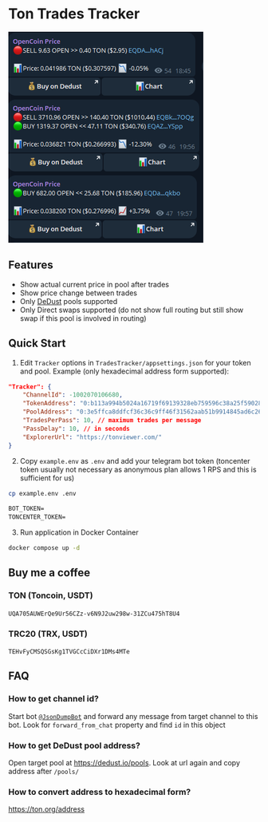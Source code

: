 # Ton Trades Tracker
![Preview](https://github.com/Ludwintor/TonTradesTracker/raw/main/preview.png)

## Features
* Show actual current price in pool after trades
* Show price change between trades
* Only [DeDust](https://dedust.io) pools supported
* Only Direct swaps supported (do not show full routing but still show swap if this pool is involved in routing)

## Quick Start
1. Edit `Tracker` options in `TradesTracker/appsettings.json` for your token and pool.
Example (only hexadecimal address form supported):
```json
"Tracker": {
    "ChannelId": -1002070106680,
    "TokenAddress": "0:b113a994b5024a16719f69139328eb759596c38a25f59028b146fecdc3621dfe",
    "PoolAddress": "0:3e5ffca8ddfcf36c36c9ff46f31562aab51b9914845ad6c26cbde649d58a5588",
    "TradesPerPass": 10, // maximum trades per message
    "PassDelay": 10, // in seconds
    "ExplorerUrl": "https://tonviewer.com/"
}
```
2. Copy `example.env` as `.env` and add your telegram bot token (toncenter token usually not necessary as anonymous plan allows 1 RPS and this is sufficient for us)
```bash
cp example.env .env
```
```txt
BOT_TOKEN=
TONCENTER_TOKEN=
```
3. Run application in Docker Container
```bash
docker compose up -d
```

## Buy me a coffee

### TON (Toncoin, USDT)
`UQA705AUWErQe9Ur56CZz-v6N9J2uw298w-31ZCu475hT8U4`

### TRC20 (TRX, USDT)
`TEHvFyCMSQSGsKg1TVGCcCiDXr1DMs4MTe`

## FAQ

### How to get channel id?
Start bot [`@JsonDumpBot`](https://t.me/JsonDumpBot) and forward any message from target channel to this bot. Look for `forward_from_chat` property and find `id` in this object

### How to get DeDust pool address?
Open target pool at https://dedust.io/pools. Look at url again and copy address after `/pools/`

### How to convert address to hexadecimal form?
https://ton.org/address